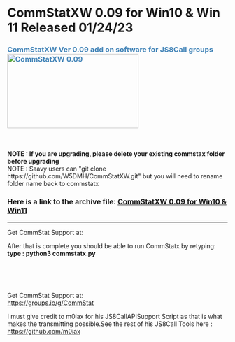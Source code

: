 
# CommStatXW 0.09 for Win10 & Win 11 Released 01/24/23
<h3 style="color: #4485b8;">CommStatXW Ver 0.09 add on software for JS8Call groups&nbsp;&nbsp;<img src="https://github.com/W5DMH/CommStatXR/blob/main/CommStatXBeta.png?raw=true" alt="CommStatXW 0.09" width="300" height="170" /></h3>
<br><br>
<b>NOTE : If you are upgrading, please delete your existing commstax folder before upgrading</b> <br>
NOTE : Saavy users can "git clone https://github.com/W5DMH/CommStatXW.git" but you will need to rename folder name back to commstatx
<BR>
 
<h3>Here is a link to the archive file:&nbsp;<a href="https://github.com/W5DMH/CommStatXW/raw/main/commstatx.zip" target="_blank" rel="noopener">CommStatXW 0.09 for Win10 & Win11 </a></h3>
<hr />
Get CommStat Support at: <br>

After that is complete you should be able to run CommStatx by retyping:<br>
<b> type : python3 commstatx.py </b>

<br><br><br>

Get CommStat Support at: <br>
https://groups.io/g/CommStat

I must give credit to m0iax for his JS8CallAPISupport Script as that is what makes the transmitting possible.See the rest of his JS8Call Tools here : https://github.com/m0iax
<br>
